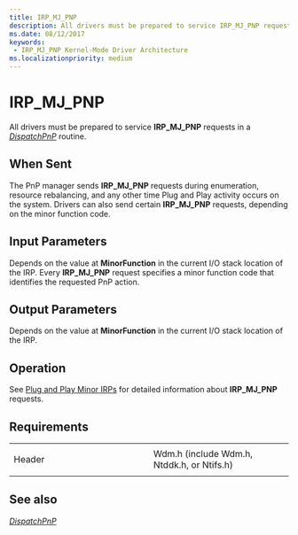 ```yaml
---
title: IRP_MJ_PNP
description: All drivers must be prepared to service IRP_MJ_PNP requests in a DispatchPnP routine.
ms.date: 08/12/2017
keywords:
 - IRP_MJ_PNP Kernel-Mode Driver Architecture
ms.localizationpriority: medium
---
```


# IRP\_MJ\_PNP


All drivers must be prepared to service **IRP\_MJ\_PNP** requests in a [*DispatchPnP*](/windows-hardware/drivers/ddi/wdm/nc-wdm-driver_dispatch) routine.

When Sent
---------

The PnP manager sends **IRP\_MJ\_PNP** requests during enumeration, resource rebalancing, and any other time Plug and Play activity occurs on the system. Drivers can also send certain **IRP\_MJ\_PNP** requests, depending on the minor function code.

## Input Parameters


Depends on the value at **MinorFunction** in the current I/O stack location of the IRP. Every **IRP\_MJ\_PNP** request specifies a minor function code that identifies the requested PnP action.

## Output Parameters


Depends on the value at **MinorFunction** in the current I/O stack location of the IRP.

Operation
---------

See [Plug and Play Minor IRPs](plug-and-play-minor-irps.md) for detailed information about **IRP\_MJ\_PNP** requests.

Requirements
------------

<table>
<colgroup>
<col width="50%" />
<col width="50%" />
</colgroup>
<tbody>
<tr class="odd">
<td><p>Header</p></td>
<td>Wdm.h (include Wdm.h, Ntddk.h, or Ntifs.h)</td>
</tr>
</tbody>
</table>

## See also


[*DispatchPnP*](/windows-hardware/drivers/ddi/wdm/nc-wdm-driver_dispatch)

 

